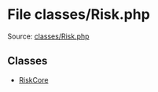 File classes/Risk.php
=========

Source: [classes/Risk.php](https://github.com/PrestaShop/PrestaShop/blob/1.6.0.12/classes/Risk.php)


Classes
-------

* [RiskCore](class.RiskCore.md)

